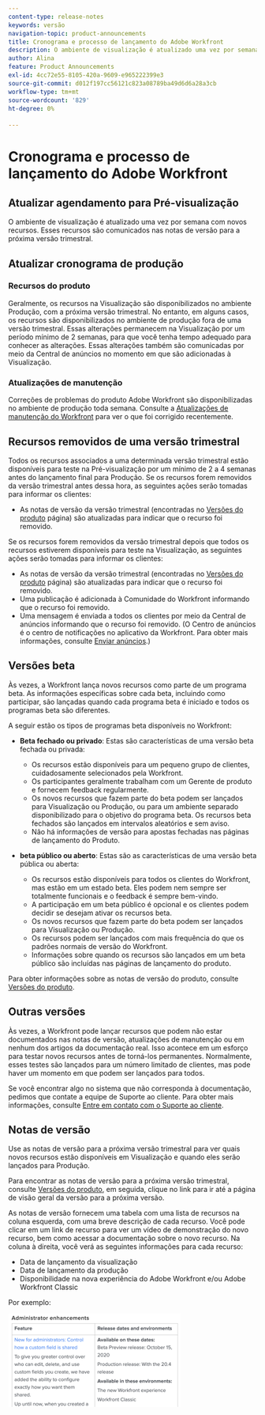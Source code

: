 ```yaml
---
content-type: release-notes
keywords: versão
navigation-topic: product-announcements
title: Cronograma e processo de lançamento do Adobe Workfront
description: O ambiente de visualização é atualizado uma vez por semana com novos recursos. Esses recursos são comunicados nas notas de versão para a próxima versão trimestral.
author: Alina
feature: Product Announcements
exl-id: 4cc72e55-8105-420a-9609-e965222399e3
source-git-commit: d012f197cc56121c823a08789ba49d6d6a28a3cb
workflow-type: tm+mt
source-wordcount: '829'
ht-degree: 0%

---
```


# Cronograma e processo de lançamento do Adobe Workfront

## Atualizar agendamento para Pré-visualização

O ambiente de visualização é atualizado uma vez por semana com novos recursos. Esses recursos são comunicados nas notas de versão para a próxima versão trimestral.

## Atualizar cronograma de produção

### Recursos do produto

Geralmente, os recursos na Visualização são disponibilizados no ambiente Produção, com a próxima versão trimestral. No entanto, em alguns casos, os recursos são disponibilizados no ambiente de produção fora de uma versão trimestral. Essas alterações permanecem na Visualização por um período mínimo de 2 semanas, para que você tenha tempo adequado para conhecer as alterações. Essas alterações também são comunicadas por meio da Central de anúncios no momento em que são adicionadas à Visualização.

### Atualizações de manutenção

Correções de problemas do produto Adobe Workfront são disponibilizadas no ambiente de produção toda semana. Consulte a [Atualizações de manutenção do Workfront](https://experienceleague.adobe.com/docs/workfront-known-issues/releases/current-updates.html) para ver o que foi corrigido recentemente.

## Recursos removidos de uma versão trimestral

Todos os recursos associados a uma determinada versão trimestral estão disponíveis para teste na Pré-visualização por um mínimo de 2 a 4 semanas antes do lançamento final para Produção. Se os recursos forem removidos da versão trimestral antes dessa hora, as seguintes ações serão tomadas para informar os clientes:

* As notas de versão da versão trimestral (encontradas no [Versões do produto](../../product-announcements/product-releases/product-releases.md) página) são atualizadas para indicar que o recurso foi removido.

Se os recursos forem removidos da versão trimestral depois que todos os recursos estiverem disponíveis para teste na Visualização, as seguintes ações serão tomadas para informar os clientes:

* As notas de versão da versão trimestral (encontradas no [Versões do produto](../../product-announcements/product-releases/product-releases.md) página) são atualizadas para indicar que o recurso foi removido.
* Uma publicação é adicionada à Comunidade do Workfront informando que o recurso foi removido.
* Uma mensagem é enviada a todos os clientes por meio da Central de anúncios informando que o recurso foi removido. (O Centro de anúncios é o centro de notificações no aplicativo da Workfront. Para obter mais informações, consulte [Enviar anúncios](../../administration-and-setup/get-started-wf-administration/view-send-announcements.md).)

## Versões beta

Às vezes, a Workfront lança novos recursos como parte de um programa beta.
As informações específicas sobre cada beta, incluindo como participar, são lançadas quando cada programa beta é iniciado e todos os programas beta são diferentes.

A seguir estão os tipos de programas beta disponíveis no Workfront:

* **Beta fechado ou privado**: Estas são características de uma versão beta fechada ou privada:

   * Os recursos estão disponíveis para um pequeno grupo de clientes, cuidadosamente selecionados pela Workfront.
   * Os participantes geralmente trabalham com um Gerente de produto e fornecem feedback regularmente.
   * Os novos recursos que fazem parte do beta podem ser lançados para Visualização ou Produção, ou para um ambiente separado disponibilizado para o objetivo do programa beta. Os recursos beta fechados são lançados em intervalos aleatórios e sem aviso.
   * Não há informações de versão para apostas fechadas nas páginas de lançamento do Produto.

* **beta público ou aberto**: Estas são as características de uma versão beta pública ou aberta:

   * Os recursos estão disponíveis para todos os clientes do Workfront, mas estão em um estado beta. Eles podem nem sempre ser totalmente funcionais e o feedback é sempre bem-vindo.
   * A participação em um beta público é opcional e os clientes podem decidir se desejam ativar os recursos beta.
   * Os novos recursos que fazem parte do beta podem ser lançados para Visualização ou Produção.
   * Os recursos podem ser lançados com mais frequência do que os padrões normais de versão do Workfront.
   * Informações sobre quando os recursos são lançados em um beta público são incluídas nas páginas de lançamento do produto.

Para obter informações sobre as notas de versão do produto, consulte [Versões do produto](../../product-announcements/product-releases/product-releases.md).

## Outras versões

Às vezes, a Workfront pode lançar recursos que podem não estar documentados nas notas de versão, atualizações de manutenção ou em nenhum dos artigos da documentação real. Isso acontece em um esforço para testar novos recursos antes de torná-los permanentes. Normalmente, esses testes são lançados para um número limitado de clientes, mas pode haver um momento em que podem ser lançados para todos.

Se você encontrar algo no sistema que não corresponda à documentação, pedimos que contate a equipe de Suporte ao cliente. Para obter mais informações, consulte [Entre em contato com o Suporte ao cliente](../../workfront-basics/tips-tricks-and-troubleshooting/contact-customer-support.md).

## Notas de versão

Use as notas de versão para a próxima versão trimestral para ver quais novos recursos estão disponíveis em Visualização e quando eles serão lançados para Produção.

Para encontrar as notas de versão para a próxima versão trimestral, consulte [Versões do produto](../../product-announcements/product-releases/product-releases.md), em seguida, clique no link para ir até a página de visão geral da versão para a próxima versão.

As notas de versão fornecem uma tabela com uma lista de recursos na coluna esquerda, com uma breve descrição de cada recurso. Você pode clicar em um link de recurso para ver um vídeo de demonstração do novo recurso, bem como acessar a documentação sobre o novo recurso. Na coluna à direita, você verá as seguintes informações para cada recurso:

* Data de lançamento da visualização
* Data de lançamento da produção
* Disponibilidade na nova experiência do Adobe Workfront e/ou Adobe Workfront Classic

Por exemplo:

![](assets/release-notes-350x189.png)
